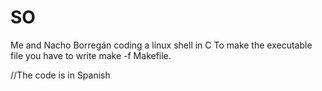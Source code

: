 # SO
Me and Nacho Borregán coding a linux shell in C
To make the executable file you have to write make -f Makefile.

//The code is in Spanish

